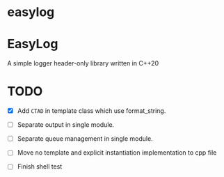 # easylog
# EasyLog
A simple logger header-only library written in C++20

# TODO
- [x] Add `CTAD` in template class which use format_string.

- [ ] Separate output in single module.

- [ ] Separate queue management in single module.

- [ ] Move no template and explicit instantiation implementation to cpp file

- [ ] Finish shell test
